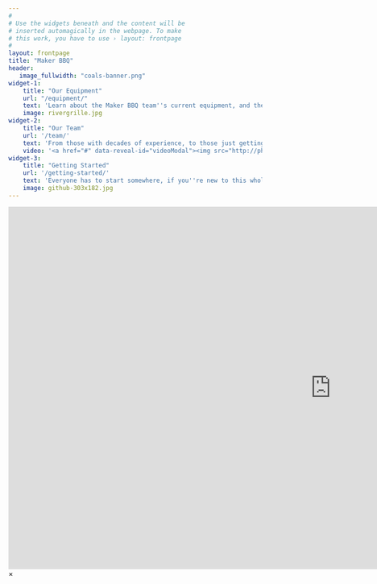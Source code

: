 ```yaml
---
#
# Use the widgets beneath and the content will be
# inserted automagically in the webpage. To make
# this work, you have to use › layout: frontpage
#
layout: frontpage
title: "Maker BBQ"
header:
   image_fullwidth: "coals-banner.png"
widget-1:
    title: "Our Equipment"
    url: "/equipment/"
    text: 'Learn about the Maker BBQ team''s current equipment, and the modifications they have made to improve their gear.'
    image: rivergrille.jpg
widget-2:
    title: "Our Team"
    url: '/team/'
    text: 'From those with decades of experience, to those just getting started, our team has one thing in common: A love of BBQ and tinkering.'
    video: '<a href="#" data-reveal-id="videoModal"><img src="http://phlow.github.io/feeling-responsive/images/start-video-feeling-responsive-302x182.jpg" width="302" height="182" alt=""></a>'
widget-3:
    title: "Getting Started"
    url: '/getting-started/'
    text: 'Everyone has to start somewhere, if you''re new to this whole world and wondering where you should start, then this is a good place to begin.'
    image: github-303x182.jpg
---
```



<div id="videoModal" class="reveal-modal large" data-reveal="">
  <div class="flex-video widescreen vimeo" style="display: block;">
    <iframe width="1280" height="720" src="https://www.youtube.com/embed/3b5zCFSmVvU" frameborder="0" allowfullscreen></iframe>
  </div>
  <a class="close-reveal-modal">&#215;</a>
</div>
